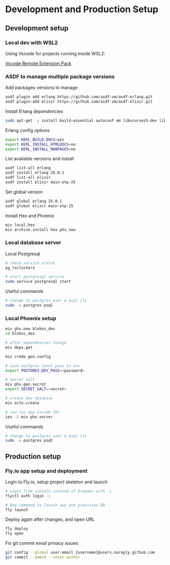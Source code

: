 # Development and Production Setup

## Development setup

### Local dev with WSL2

Using Vscode for projects running inside WSL2:

[Vscode Remote Extension Pack](https://marketplace.visualstudio.com/items?itemName=ms-vscode-remote.vscode-remote-extensionpack)


### ASDF to manage multiple package versions

Add packages versions to manage
```sh
asdf plugin add erlang https://github.com/asdf-vm/asdf-erlang.git
asdf plugin-add elixir https://github.com/asdf-vm/asdf-elixir.git
```

Install Erlang dependencies
```sh
sudo apt-get -y install build-essential autoconf m4 libncurses5-dev libwxgtk3.0-gtk3-dev libwxgtk-webview3.0-gtk3-dev libgl1-mesa-dev libglu1-mesa-dev libpng-dev libssh-dev unixodbc-dev xsltproc fop libxml2-utils libncurses-dev openjdk-11-jdk
```

Erlang config options
```sh
export KERL_BUILD_DOCS=yes
export KERL_INSTALL_HTMLDOCS=no
export KERL_INSTALL_MANPAGES=no
```

List available versions and install
```sh
asdf list-all erlang
asdf install erlang 25.0.1
asdf list-all elixir
asdf install elixir main-otp-25
```

Set global version
```sh
asdf global erlang 25.0.1
asdf global elixir main-otp-25
```

Install Hex and Phoenix
```sh
mix local.hex
mix archive.install hex phx_new
```

### Local database server

Local Postgresql
```sh
# check service status
pg_lsclusters

# start postgresql service
sudo service postgresql start
```

Useful commands
```sh
# change to postgres user & psql cli
sudo -u postgres psql
```
### Local Phoenix setup


```sh
mix phx.new blokos_dev
cd blokos_dev

# after dependencies change
mix deps.get

mix credo gen.config

# save postgres local pass to env
export POSTGRES_DEV_PASS=<password>

# secret salt
mix phx.gen.secret
export SECRET_SALT=<secret>

# create dev database
mix ecto.create

# can run app inside IEx
iex -S mix phx.server
```

Useful commands
```sh
# change to postgres user & psql cli
sudo -u postgres psql
```

## Production setup

### Fly.io app setup and deployment

Login to Fly.io, setup project skeleton and launch
```sh
# Login from console instead of browser with -i
flyctl auth login -i

# One command to launch app and provision DB
fly launch
```

Deploy again after changes, and open URL
```sh
fly deploy
fly open
```

Fix git commit email privacy issues
```sh
git config --global user.email {username}@users.noreply.github.com
git commit --amend --reset-author
```

